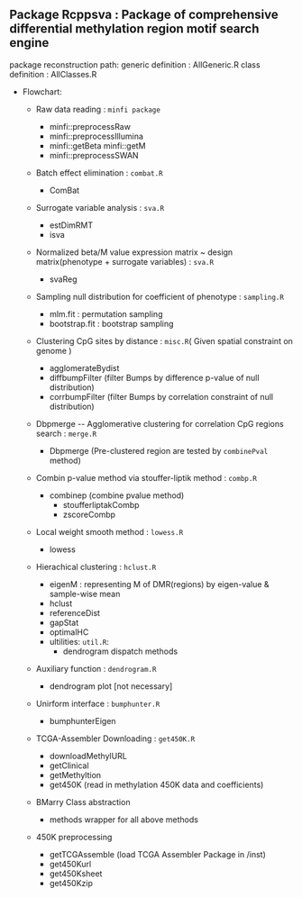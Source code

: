 ## Package Rcppsva : Package of comprehensive differential methylation region motif search engine

package reconstruction path:
generic definition : AllGeneric.R 
class definition   : AllClasses.R
* Flowchart:
  + Raw data reading : `minfi package`
    - minfi::preprocessRaw
    - minfi::preprocessIllumina
    - minfi::getBeta minfi::getM
    - minfi::preprocessSWAN
    
  + Batch effect elimination : `combat.R`
    - ComBat
  
  + Surrogate variable analysis : `sva.R`
    - estDimRMT
    - isva
  
  + Normalized beta/M value expression matrix ~ design matrix(phenotype + surrogate variables) : `sva.R`
    - svaReg
  
  + Sampling null distribution for coefficient of phenotype : `sampling.R`
    - mlm.fit : permutation sampling
    - bootstrap.fit : bootstrap sampling
  
  + Clustering CpG sites by distance : `misc.R`( Given spatial constraint on genome )
    - agglomerateBydist
    - diffbumpFilter (filter Bumps by difference p-value of null distribution)
    - corrbumpFilter (filter Bumps by correlation constraint of null distribution)
  
  + Dbpmerge -- Agglomerative clustering for correlation CpG regions search : `merge.R`
    - Dbpmerge (Pre-clustered region are tested by `combinePval` method)
  
  + Combin p-value method via stouffer-liptik method : `combp.R`
    - combinep (combine pvalue method)
      - stoufferliptakCombp
      - zscoreCombp
  
  + Local weight smooth method : `lowess.R`
    - lowess 
  
  + Hierachical clustering : `hclust.R`
    - eigenM : representing M of DMR(regions) by eigen-value & sample-wise mean
    - hclust
    - referenceDist
    - gapStat
    - optimalHC
    - ultilities: `util.R`:
      - dendrogram dispatch methods
  
  + Auxiliary function : `dendrogram.R`
    - dendrogram plot [not necessary]
  
  + Unirform interface : `bumphunter.R`
    - bumphunterEigen
    
  + TCGA-Assembler Downloading : `get450K.R`
    - downloadMethylURL
    - getClinical
    - getMethyltion
    - get450K (read in methylation 450K data and coefficients)

  + BMarry Class abstraction
    - methods wrapper for all above methods
  
  + 450K preprocessing 
    - getTCGAssemble (load TCGA Assembler Package in /inst)
    - get450Kurl 
    - get450Ksheet
    - get450Kzip
